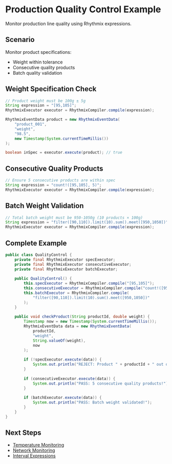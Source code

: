 # Production Quality Control Example

Monitor production line quality using Rhythmix expressions.

## Scenario

Monitor product specifications:
- Weight within tolerance
- Consecutive quality products
- Batch quality validation

## Weight Specification Check

```java
// Product weight must be 100g ± 5g
String expression = "[95,105]";
RhythmixExecutor executor = RhythmixCompiler.compile(expression);

RhythmixEventData product = new RhythmixEventData(
    "product_001",
    "weight",
    "98.5",
    new Timestamp(System.currentTimeMillis())
);

boolean inSpec = executor.execute(product); // true
```

## Consecutive Quality Products

```java
// Ensure 5 consecutive products are within spec
String expression = "count!([95,105], 5)";
RhythmixExecutor executor = RhythmixCompiler.compile(expression);
```

## Batch Weight Validation

```java
// Total batch weight must be 950-1050g (10 products × 100g)
String expression = "filter([90,110]).limit(10).sum().meet([950,1050])";
RhythmixExecutor executor = RhythmixCompiler.compile(expression);
```

## Complete Example

```java
public class QualityControl {
    private final RhythmixExecutor specExecutor;
    private final RhythmixExecutor consecutiveExecutor;
    private final RhythmixExecutor batchExecutor;
    
    public QualityControl() {
        this.specExecutor = RhythmixCompiler.compile("[95,105]");
        this.consecutiveExecutor = RhythmixCompiler.compile("count!([95,105], 5)");
        this.batchExecutor = RhythmixCompiler.compile(
            "filter([90,110]).limit(10).sum().meet([950,1050])"
        );
    }
    
    public void checkProduct(String productId, double weight) {
        Timestamp now = new Timestamp(System.currentTimeMillis());
        RhythmixEventData data = new RhythmixEventData(
            productId,
            "weight",
            String.valueOf(weight),
            now
        );
        
        if (!specExecutor.execute(data)) {
            System.out.println("REJECT: Product " + productId + " out of spec");
        }
        
        if (consecutiveExecutor.execute(data)) {
            System.out.println("PASS: 5 consecutive quality products!");
        }
        
        if (batchExecutor.execute(data)) {
            System.out.println("PASS: Batch weight validated!");
        }
    }
}
```

## Next Steps

- [Temperature Monitoring](./temperature-monitoring.md)
- [Network Monitoring](./network-monitoring.md)
- [Interval Expressions](../expressions/interval.md)

